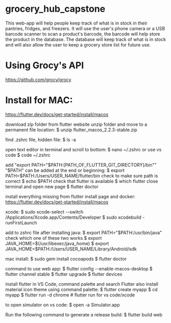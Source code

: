 # grocery_hub_capstone

This web-app will help people keep track of what is in stock in their pantries, fridges, and freezers. It will use the user's phone camera or a USB barcode scanner to scan a product's barcode, the barcode will help store the product in the database. The database will keep track of what is in stock and will also allow the user to keep a grocery store list for future use. 

# Using Grocy's API

https://github.com/grocy/grocy

# Install for MAC:

https://flutter.dev/docs/get-started/install/macos

download zip folder from flutter website
unzip folder and move to a permanent file location: 
$ unzip flutter_macos_2.2.3-stable.zip

find .zshrc file, hidden file: 
$ ls -a

open text editor in terminal and scroll to bottom:
$ nano ~/.zshrc 
or use vs code 
$ code ~/.zshrc

add "export PATH="$PATH:[PATH_OF_FLUTTER_GIT_DIRECTORY]/bin""  
"$PATH" can be added at the end or beginning: 
$ export PATH=$PATH:/Users/USER_NAME/flutter/bin
check to make sure path is correct
$ echo $PATH
check that flutter is available
$ which flutter 
close terminal and open new page
$ flutter doctor

install everything missing from flutter install page and docker:
https://flutter.dev/docs/get-started/install/macos

xcode:
$ sudo xcode-select --switch /Applications/Xcode.app/Contents/Developer
$ sudo xcodebuild -runFirstLaunch

add to zshrc file after installing java:
$ export PATH="$PATH:/usr/bin/java"
check which one of these two works 
$ export JAVA_HOME=$(/usr/libexec/java_home)
$ export JAVA_HOME=$PATH:/Users/USER_NAME/Library/Android/sdk

mac install: 
$ sudo gem install cocoapods
$ flutter doctor

command to use web app:
$ flutter config --enable-macos-desktop
$ flutter channel stable
$ flutter upgrade
$ flutter devices

install flutter in VS Code, command palette and search Flutter
also install material icon theme using command palette:
$ flutter create myapp
$ cd myapp
$ flutter run -d chrome # flutter run for vs code/xcode 

to open simulator on vs code: 
$ open -a Simulator.app 

Run the following command to generate a release build:
$ flutter build web